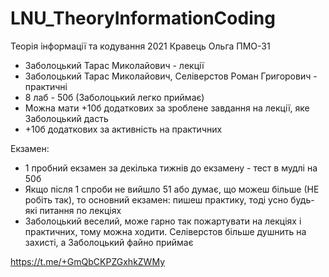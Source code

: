 # LNU_TheoryInformationCoding
Теорія інформації та кодування 2021 Кравець Ольга ПМО-31

- Заболоцький Тарас Миколайович - лекції
- Заболоцький Тарас Миколайович, Селіверстов Роман Григорович - практичні
- 8 лаб - 50б (Заболоцький легко приймає)
- Можна мати +10б додаткових за зроблене завдання на лекції, яке Заболоцький дасть
- +10б додаткових за активність на практичних

Екзамен: 
- 1 пробний екзамен за декілька тижнів до екзамену - тест в мудлі на 50б
- Якщо після 1 спроби не вийшло 51 або думає, що можеш більше (НЕ робіть так), то основний екзамен: пишеш практику, тоді усно будь-які питання по лекціях
- Заболоцький веселий, може гарно так пожартувати на лекціях і практичних, тому можна ходити. Селіверстов більше душнить на захисті, а Заболоцький файно приймає 

 

https://t.me/+GmQbCKPZGxhkZWMy
